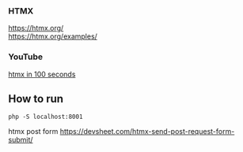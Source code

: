 ### HTMX

https://htmx.org/  
https://htmx.org/examples/  


### YouTube

[htmx in 100 seconds](https://www.youtube.com/watch?v=r-GSGH2RxJs)  


## How to run

`php -S localhost:8001`
 

htmx post form
https://devsheet.com/htmx-send-post-request-form-submit/